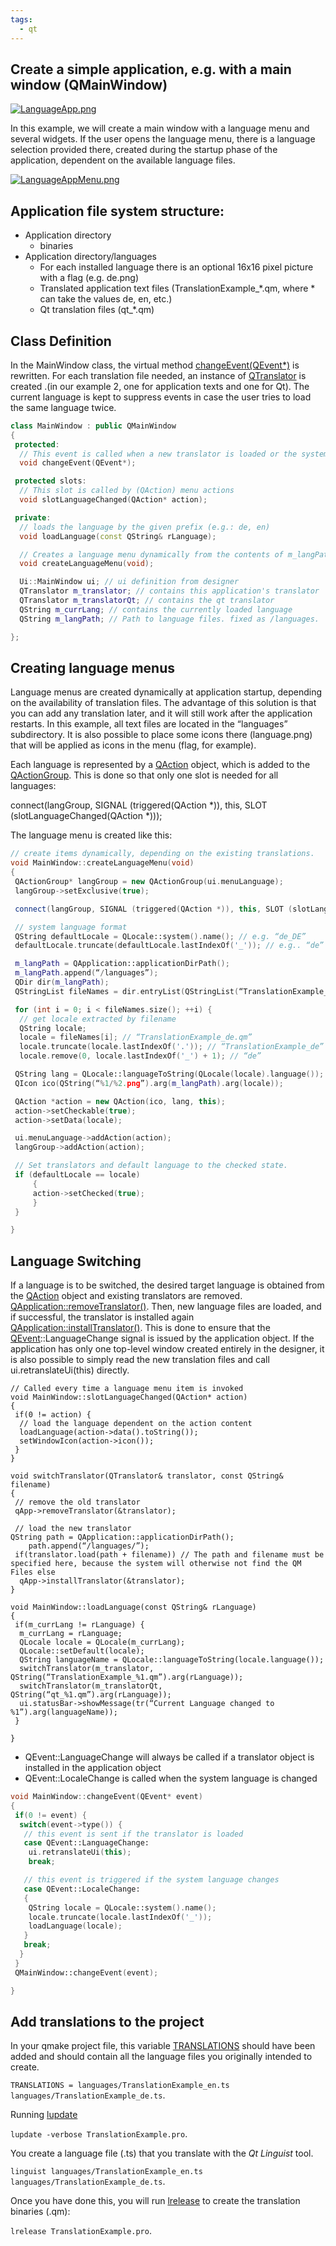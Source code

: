 ```yaml
---
tags:
  - qt
---
```

## Create a simple application, e.g. with a main window (QMainWindow)

[![LanguageApp.png](https://qt-wiki-uploads.s3.amazonaws.com/images/c/c7/LanguageApp.png)](https://wiki.qt.io/File:LanguageApp.png)

In this example, we will create a main window with a language menu and several widgets. If the user opens the language menu, there is a language selection provided there, created during the startup phase of the application, dependent on the available language files.

[![LanguageAppMenu.png](https://qt-wiki-uploads.s3.amazonaws.com/images/7/7b/LanguageAppMenu.png)](https://wiki.qt.io/File:LanguageAppMenu.png)

## Application file system structure:

- Application directory
    - binaries
- Application directory/languages
    - For each installed language there is an optional 16x16 pixel picture with a flag (e.g. de.png)
    - Translated application text files (TranslationExample_*.qm, where * can take the values de, en, etc.)
    - Qt translation files (qt_*.qm)

## Class Definition

In the MainWindow class, the virtual method [changeEvent(QEvent*)](https://doc.qt.io/qt-6/qwidget.html#changeEvent) is rewritten. For each translation file needed, an instance of [QTranslator](https://doc.qt.io/qt-6/qtranslator.html#) is created .(in our example 2, one for application texts and one for Qt). The current language is kept to suppress events in case the user tries to load the same language twice.

```cpp
class MainWindow : public QMainWindow
{
 protected:
  // This event is called when a new translator is loaded or the system language has been changed
  void changeEvent(QEvent*);

 protected slots:
  // This slot is called by (QAction) menu actions
  void slotLanguageChanged(QAction* action);

 private:
  // loads the language by the given prefix (e.g.: de, en)
  void loadLanguage(const QString& rLanguage);

  // Creates a language menu dynamically from the contents of m_langPath
  void createLanguageMenu(void);

  Ui::MainWindow ui; // ui definition from designer
  QTranslator m_translator; // contains this application's translator
  QTranslator m_translatorQt; // contains the qt translator
  QString m_currLang; // contains the currently loaded language
  QString m_langPath; // Path to language files. fixed as /languages.

};
```

## Creating language menus

Language menus are created dynamically at application startup, depending on the availability of translation files. The advantage of this solution is that you can add any translation later, and it will still work after the application restarts. In this example, all text files are located in the “languages” subdirectory. It is also possible to place some icons there (language.png) that will be applied as icons in the menu (flag, for example).

Each language is represented by a [QAction](https://doc.qt.io/qt-6/qaction.html#) object, which is added to the [QActionGroup](https://doc.qt.io/qt-6/qactiongroup.html#). This is done so that only one slot is needed for all languages:

connect(langGroup, SIGNAL (triggered(QAction *)), this, SLOT (slotLanguageChanged(QAction *)));

The language menu is created like this:

```cpp
// create items dynamically, depending on the existing translations.
void MainWindow::createLanguageMenu(void)
{
 QActionGroup* langGroup = new QActionGroup(ui.menuLanguage);
 langGroup->setExclusive(true);

 connect(langGroup, SIGNAL (triggered(QAction *)), this, SLOT (slotLanguageChanged(QAction *)));

 // system language format
 QString defaultLocale = QLocale::system().name(); // e.g. “de_DE”
 defaultLocale.truncate(defaultLocale.lastIndexOf('_')); // e.g.. “de”

 m_langPath = QApplication::applicationDirPath();
 m_langPath.append(“/languages”);
 QDir dir(m_langPath);
 QStringList fileNames = dir.entryList(QStringList(“TranslationExample_*.qm”));

 for (int i = 0; i < fileNames.size(); ++i) {
  // get locale extracted by filename
  QString locale;
  locale = fileNames[i]; // “TranslationExample_de.qm”
  locale.truncate(locale.lastIndexOf('.')); // “TranslationExample_de”
  locale.remove(0, locale.lastIndexOf('_') + 1); // “de”

 QString lang = QLocale::languageToString(QLocale(locale).language());
 QIcon ico(QString(“%1/%2.png”).arg(m_langPath).arg(locale));

 QAction *action = new QAction(ico, lang, this);
 action->setCheckable(true);
 action->setData(locale);

 ui.menuLanguage->addAction(action);
 langGroup->addAction(action);

 // Set translators and default language to the checked state.
 if (defaultLocale == locale)
	 {
	 action->setChecked(true);
	 }
 }

}
```

## Language Switching

If a language is to be switched, the desired target language is obtained from the [QAction](https://doc.qt.io/qt-6/qaction.html#) object and existing translators are removed. [QApplication::removeTranslator()](https://doc.qt.io/qt-6/qapplication.html#removeTranslator). Then, new language files are loaded, and if successful, the translator is installed again [QApplication::installTranslator()](https://doc.qt.io/qt-6/qapplication.html#installTranslator). This is done to ensure that the [QEvent](https://doc.qt.io/qt-6/qevent.html#)::LanguageChange signal is issued by the application object. If the application has only one top-level window created entirely in the designer, it is also possible to simply read the new translation files and call ui.retranslateUi(this) directly.

```cpp.
// Called every time a language menu item is invoked
void MainWindow::slotLanguageChanged(QAction* action)
{
 if(0 != action) {
  // load the language dependent on the action content
  loadLanguage(action->data().toString());
  setWindowIcon(action->icon());
 }
}

void switchTranslator(QTranslator& translator, const QString& filename)
{
 // remove the old translator
 qApp->removeTranslator(&translator);

 // load the new translator
QString path = QApplication::applicationDirPath();
	path.append(“/languages/”);
 if(translator.load(path + filename)) // The path and filename must be specified here, because the system will otherwise not find the QM Files else
  qApp->installTranslator(&translator);
}

void MainWindow::loadLanguage(const QString& rLanguage)
{
 if(m_currLang != rLanguage) {
  m_currLang = rLanguage;
  QLocale locale = QLocale(m_currLang);
  QLocale::setDefault(locale);
  QString languageName = QLocale::languageToString(locale.language());
  switchTranslator(m_translator, QString(“TranslationExample_%1.qm”).arg(rLanguage));
  switchTranslator(m_translatorQt, QString(“qt_%1.qm”).arg(rLanguage));
  ui.statusBar->showMessage(tr(“Current Language changed to %1”).arg(languageName));
 }

}
```

- QEvent::LanguageChange will always be called if a translator object is installed in the application object
- QEvent::LocaleChange is called when the system language is changed

```cpp
void MainWindow::changeEvent(QEvent* event)
{
 if(0 != event) {
  switch(event->type()) {
   // this event is sent if the translator is loaded
   case QEvent::LanguageChange:
    ui.retranslateUi(this);
    break;

   // this event is triggered if the system language changes
   case QEvent::LocaleChange:
   {
    QString locale = QLocale::system().name();
    locale.truncate(locale.lastIndexOf('_')); 
    loadLanguage(locale);
   }
   break;
  }
 }
 QMainWindow::changeEvent(event);

}
```
## Add translations to the project

In your qmake project file, this variable [TRANSLATIONS](http://doc.qt.io/qt-5/qmake-variable-reference.html#translations) should have been added and should contain all the language files you originally intended to create.

`TRANSLATIONS = languages/TranslationExample_en.ts languages/TranslationExample_de.ts`.

  
Running [lupdate](http://doc.qt.io/qt-5/linguist-manager.html#using-lupdate)

`lupdate -verbose TranslationExample.pro`.

You create a language file (.ts) that you translate with the _Qt Linguist_ tool.

`linguist languages/TranslationExample_en.ts languages/TranslationExample_de.ts`.

Once you have done this, you will run [lrelease](http://doc.qt.io/qt-5/linguist-manager.html#using-lrelease) to create the translation binaries (.qm):

`lrelease TranslationExample.pro`.
